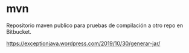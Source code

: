 # mvn
Repositorio maven publico para pruebas de compilación a otro repo en Bitbucket.

https://exceptionjava.wordpress.com/2019/10/30/generar-jar/
